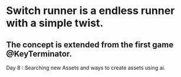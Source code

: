 # Switch runner is a endless runner with a simple twist.
## The concept is extended from the first game @KeyTerminator.
 
Day 8 : Searching new Assets and ways to create assets using ai.
